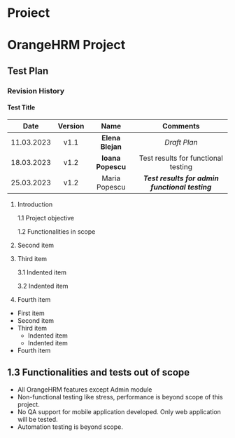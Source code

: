 # Proiect 
# OrangeHRM Project
## Test Plan 

### Revision History
#### Test Title
| Date  | Version    | Name    | Comments | 
| :-----: | :---: | :---: | :-----: |
| 11.03.2023 | v1.1   | **Elena Blejan**  |*Draft Plan* |
| 18.03.2023 | v1.2  | __Ioana Popescu__| Test results for functional testing |
| 25.03.2023 | v1.2| Maria Popescu | ***Test results for admin functional testing*** |

1. Introduction 

    1.1 Project objective 
    
    1.2 Functionalities in scope 
  
2. Second item
3. Third item

    3.1 Indented item
    
    3.2 Indented item
4. Fourth item

- First item
- Second item
- Third item
    - Indented item
    - Indented item
- Fourth item


## 1.3 Functionalities and tests out of scope

- All OrangeHRM features except Admin module
- Non-functional testing like stress, performance is beyond scope of this project.
- No QA support for mobile application developed. Only web application will be tested.
- Automation testing is beyond scope.
